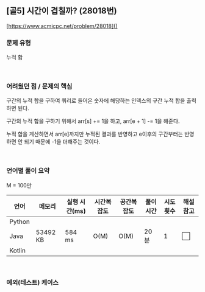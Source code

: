 ## [골5] 시간이 겹칠까? (28018번)

[https://www.acmicpc.net/problem/28018]()

### 문제 유형

누적 합

<br>

### 어려웠던 점 / 문제의 핵심

구간의 누적 합을 구하여 쿼리로 들어온 숫자에 해당하는 인덱스의 구간 누적 합을 출력하면 된다.

구간의 누적 합을 구하기 위해서 arr[s] += 1을 하고, arr[e + 1] -= 1을 해준다.

누적 합을 계산하면서 arr[e]까지만 누적된 결과를 반영하고 e이후의 구간부터는 반영하면 안 되기 때문에 -1을 더해주는 것이다.

<br>

### 언어별 풀이 요약

M = 100만

| 언어   | 메모리   | 실행 시간(ms) | 시간복잡도 | 공간복잡도 | 풀이 시간 | 시도 횟수 | 해설 참고            |
| ------ | -------- | ------------- | ---------- | ---------- | --------- | --------- | -------------------- |
| Python |          |               |            |            |           |           |                      |
| Java   | 53492 KB | 584 ms        | O(M)       | O(M)       | 20분      | 1         | :white_large_square: |
| Kotlin |          |               |            |            |           |           |                      |

<br>

### 예외(테스트) 케이스

```
```

